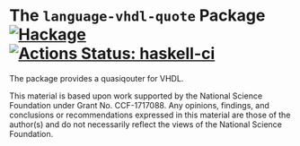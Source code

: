 # The `language-vhdl-quote` Package  [![Hackage](https://img.shields.io/hackage/v/language-vhdl-quote.svg)](https://hackage.haskell.org/package/language-vhdl-quote) [![Actions Status: haskell-ci](https://github.com/mainland/language-vhdl-quote/actions/workflows/haskell-ci.yml/badge.svg)](https://github.com/mainland/language-vhdl-quote/actions?query=workflow%3Ahaskell-ci)

The package provides a quasiqouter for VHDL.

This material is based upon work supported by the National Science Foundation under Grant No. CCF-1717088. Any opinions, findings, and conclusions or recommendations expressed in this material are those of the author(s) and do not necessarily reflect the views of the National Science Foundation.
